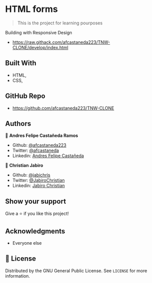 # HTML forms

> This is the  project for learning pourposes

Building with Responsive Design

- https://raw.githack.com/afcastaneda223/TNW-CLONE/develop/index.html

## Built With

- HTML,
- CSS,

## GitHub Repo

- https://github.com/afcastaneda223/TNW-CLONE


## Authors

👤 **Andres Felipe Castañeda Ramos**

- Github: [@afcastaneda223](https://github.com/afcastaneda223)
- Twitter: [@afcastaneda](https://twitter.com/afcastaneda)
- Linkedin: [Andres Felipe Castañeda](www.linkedin.com/in/andres-castaneda223)

👤 **Christian Jabiro**

- Github: [@jabichris](https://github.com/jabichis)
- Twitter: [@JabiroChristian](https://twitter.com/JabiroChristian)
- Linkedin: [Jabiro Christian](https://www.linkedin.com/in/jabiro-christian-b01054115/)


## Show your support

Give a ⭐️ if you like this project!

## Acknowledgments

- Everyone else

## 📝 License

Distributed by the GNU General Public License. See `LICENSE` for more information.

